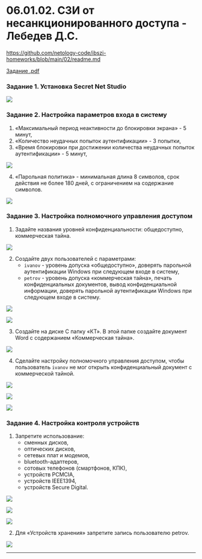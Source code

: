 # 06.01.02. СЗИ от несанкционированного доступа - Лебедев Д.С.
https://github.com/netology-code/ibszi-homeworks/blob/main/02/readme.md

[Задание .pdf](_att/060101/060101_Домашнее%20задание%20к%20занятию%20«СЗИ%20от%20несанкционированного%20доступа».pdf)
### Задание 1. Установка Secret Net Studio

  ![](_att/060102/060102-01-01.png)

### Задание 2. Настройка параметров входа в систему

1. «Максимальный период неактивности до блокировки экрана» - 5 минут,
2. «Количество неудачных попыток аутентификации» - 3 попытки,
3. «Время блокировки при достижении количества неудачных попыток аутентификации» - 5 минут,

![](_att/060102/060102-02-01.png)  

4. «Парольная политика» - минимальная длина 8 символов, срок действия не более 180 дней, с ограничением на содержание символов.

![](_att/060102/060102-02-02.png)  

### Задание 3. Настройка полномочного управления доступом

1. Задайте названия уровней конфиденциальности: общедоступно, коммерческая тайна.

![](_att/060102/060102-03-01.png)   

2. Создайте двух пользователей с параметрами:
	- `ivanov` - уровень допуска «общедоступно», доверять парольной аутентификации Windows при следующем входе в систему,
	- `petrov` - уровень допуска «коммерческая тайна», печать конфиденциальных документов, вывод конфиденциальной информации, доверять парольной аутентификации Windows при следующем входе в систему.

 ![](_att/060102/060102-03-02.png)  

![](_att/060102/060102-03-03.png)  

3. Создайте на диске C папку «КТ». В этой папке создайте документ Word с содержанием «Коммерческая тайна».

![](_att/060102/060102-03-04.png)   

4. Сделайте настройку полномочного управления доступом, чтобы пользователь `ivanov` не мог открыть конфиденциальный документ с коммерческой тайной.

  ![](_att/060102/060102-03-05.png)  

![](_att/060102/060102-03-06.png)  

![](_att/060102/060102-03-07.png)  

### Задание 4. Настройка контроля устройств

1. Запретите использование:
	- сменных дисков,
	- оптических дисков,
	- сетевых плат и модемов,
	- bluetooth-адаптеров,
	- сотовых телефонов (смартфонов, КПК),
	- устройств PCMCIA,
	- устройств IEEE1394,
	- устройств Secure Digital.

![](_att/060102/060102-04-01.png)  

![](_att/060102/060102-04-02.png)  

![](_att/060102/060102-04-03.png)  

2. Для «Устройств хранения» запретите запись пользователю petrov.

![](_att/060102/060102-04-04.png)

---
